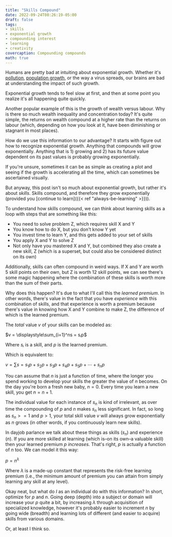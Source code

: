 ```yaml
---
title: "Skills Compound"
date: 2022-09-24T08:26:19-05:00
draft: false
tags:
- skills
- exponential growth
- compounding interest
- learning
- creativity
covercaption: Compounding compounds
math: true
---
```


Humans are pretty bad at intuiting about exponential growth. Whether it's
[pollution](https://gml.noaa.gov/ccgg/trends/mlo.html), [population
growth](https://www.youtube.com/watch?v=8x98KFcMJeo), or the way a virus
spreads, our brains are bad at understanding the impact of such growth.

Exponential growth tends to feel slow at first, and then at some point you
realize it's all happening quite quickly.

Another popular example of this is the growth of wealth versus labour. Why is
there so much wealth inequality and concentration today? It's quite simple, the
returns on wealth compound at a higher rate than the returns on labour (which,
depending on how you look at it, have been diminishing or stagnant in most
places).

How do we use this information to our advantage? It starts with figure out how
to recognize exponential growth. Anything that compounds will grow
exponentially. Anything that is 1) growing and 2) has its future value dependent
on its past values is probably growing exponentially.

If you're unsure, sometimes it can be as simple as creating a plot and seeing if
the growth is accelerating all the time, which can sometimes be ascertained
visually.

But anyway, this post isn't so much about exponential growth, but rather it's about _skills_. Skills compound, and therefore they grow exponentially (provided you [continue to learn]({{< ref "always-be-learning" >}})).

To understand how skills compound, we can think about learning skills as a loop
with steps that are something like this:

* You need to solve problem Z, which requires skill X and Y
* You know how to do X, but you don't know Y yet
* You invest time to learn Y, and this gets added to your set of skills
* You apply X and Y to solve Z
* Not only have you mastered X and Y, but combined they also create a new skill, Z (which is a superset, but could also be considered distinct on its own)

Additionally, skills can often compound in weird ways. If X and Y are worth 5 skill points on their own, but Z is worth 12 skill points, we can see there's some magic happening where the combination of these skills is worth more than the sum of their parts.

Why does this happen? It's due to what I'll call this the _learned premium_. In
other words, there's value in the fact that you have _experience_ with this
combination of skills, and that experience is worth a premium because there's
value in knowing how X and Y combine to make Z, the difference of which is the
learned premium.

The _total_ value $v$ of your skills can be modeled as:

$v = \displaystyle\sum_{i=1}^ns = sᵢp$

Where $sᵢ$ is a skill, and $p$ is the learned premium.

Which is equivalent to:

$v = \displaystyle\sum_{}s = s_{1}p + s_{2}p + s_{3}p + s_{4}p + s_{5}p + \cdots + s_{n}p$

You can assume that $n$ is just a function of time, where the longer you spend working to develop your skills the greater the value of $n$ becomes. On the day you're born a fresh new baby, $n = 0$. Every time you learn a new skill, you get $n = n + 1$.

The individual value for each instance of $s_{n}$ is kind of irrelevant, as over
time the compounding of $p$ and $n$ makes $s_{n}$ less significant. In fact, so
long as $s_{n} >= 1$ and $p > 1$, your total skill value $v$ will always grow
exponentially as $n$ grows (in other words, if you continuously learn new skills).

In dayjob parlance we talk about these things as skills ($s_{n}$) and experience
($n$). If you are more skilled at learning (which is–on its own–a valuable
skill) then your learned premium $p$ _increases_. That's right, $p$ is actually
a function of $n$ too. We can model it this way:

$p = n^\lambda$

Where $\lambda$ is a made-up constant that represents the risk-free learning
premium (i.e., the minimum amount of premium you can attain from simply learning
any skill at any level).

Okay neat, but what do _I_ as an individual do with this information? In short,
optimize for $p$ and $n$. Going deep (depth) into a subject or domain will
increase your $p$ quite a bit, by increasing $\lambda$ through acquisition of
specialized knowledge, however it's probably easier to increment $n$ by going
wide (breadth) and learning lots of different (and easier to acquire) skills
from various domains.

Or, at least I think so.
